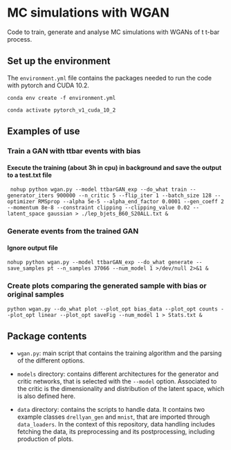 # MC simulations with WGAN 

Code to train, generate and analyse MC simulations with WGANs of t t-bar process.

## Set up the environment 

The `environment.yml` file contains the packages needed to run the code with pytorch and CUDA 10.2. 


```conda env create -f environment.yml```

```conda activate pytorch_v1_cuda_10_2```

## Examples of use

### Train a GAN with ttbar events with bias
#### Execute the training (about 3h in cpu) in background and save the output to a test.txt file

``` nohup python wgan.py --model ttbarGAN_exp --do_what train --generator_iters 900000 --n_critic 5 --flip_iter 1 --batch_size 128 --optimizer RMSprop --alpha 5e-5 --alpha_end_factor 0.0001 --gen_coeff 2 --momentum 8e-8 --constraint clipping --clipping_value 0.02 --latent_space gaussian > ./lep_bjets_B60_S20ALL.txt &```

### Generate events from the trained GAN
#### Ignore output file

```nohup python wgan.py --model ttbarGAN_exp --do_what generate --save_samples pt --n_samples 37066 --num_model 1 >/dev/null 2>&1 &```

### Create plots comparing the generated sample with bias or original samples

```python wgan.py --do_what plot --plot_opt bias_data --plot_opt counts --plot_opt linear --plot_opt saveFig --num_model 1 > Stats.txt &```


## Package contents

- `wgan.py`: main script that contains the training algorithm and the parsing of the different options.

- `models` directory: contains different architectures for the generator and critic networks, that is selected with the `--model` option. Associated to the critic is the dimensionality and distribution of the latent space, which is also defined here. 

- `data` directory: contains the scripts to handle data. It contains two example classes `drellyan_gen` and `mnist`, that are imported through `data_loaders`. In the context of this repository, data handling includes fetching the data, its preprocessing and its postprocessing, including production of plots. 


